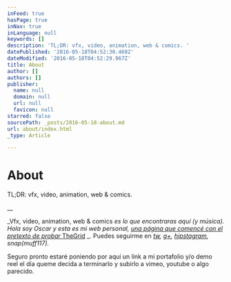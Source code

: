 ```yaml
---
inFeed: true
hasPage: true
inNav: true
inLanguage: null
keywords: []
description: 'TL;DR: vfx, video, animation, web & comics. '
datePublished: '2016-05-18T04:52:30.469Z'
dateModified: '2016-05-18T04:52:29.967Z'
title: About
author: []
authors: []
publisher:
  name: null
  domain: null
  url: null
  favicon: null
starred: false
sourcePath: _posts/2016-05-18-about.md
url: about/index.html
_type: Article

---
```

# About

TL;DR: vfx, video, animation, web & comics. 

__

_Vfx, video, animation, web & comics _es lo que encontraras aquí (y música). Hola soy Oscar y esta es mi web personal, [una página que comencé con el pretexto de probar ][0]_[TheGrid][0] _.  Puedes seguirme en _[tw][1], [g+][2], [hipstagram][3], snap(muff117)._

Seguro pronto estaré poniendo por aquí un link a mi portafolio y/o demo reel el día queme decida a terminarlo y subirlo a vimeo, youtube o algo parecido. 

[0]: http://vfx.rocks/webs-que-se-construyen-solas/
[1]: https://twitter.com/muffin117
[2]: https://plus.google.com/+OscarFuentes
[3]: https://www.instagram.com/muffin117/